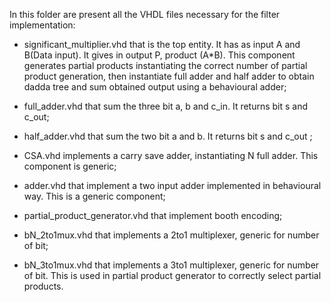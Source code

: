 In this folder are present all the VHDL files necessary for the filter implementation:

- significant_multiplier.vhd that is the top entity. It has as input A and B(Data input). It gives
  in output P, product (A*B). This component generates partial products instantiating the correct number of partial 
  product generation, then instantiate full adder and half adder to obtain dadda tree and sum obtained output using 
  a behavioural adder;
  
- full_adder.vhd that sum the three bit a, b and c_in. It returns bit s and c_out;

- half_adder.vhd that sum the two bit a and b. It returns bit s and c_out ;

- CSA.vhd implements a carry save adder, instantiating N full adder. This component is generic;
  
- adder.vhd that implement a two input adder implemented in behavioural way. This is a generic component;
  
- partial_product_generator.vhd that implement booth encoding;

- bN_2to1mux.vhd that implements a 2to1 multiplexer, generic for number of bit;

- bN_3to1mux.vhd that implements a 3to1 multiplexer, generic for number of bit. This is used in partial product generator
  to correctly select partial products.